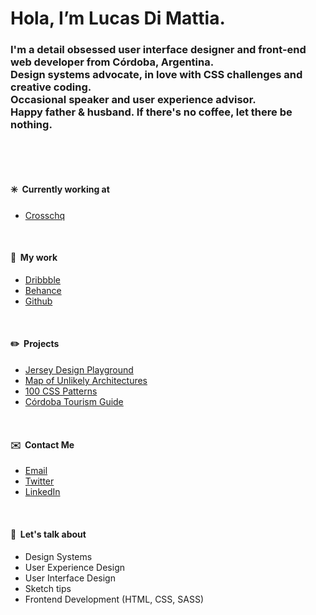 # Hola, I’m Lucas Di Mattia.

### I'm a detail obsessed user interface designer and front-end web developer from Córdoba, Argentina. <br/> Design systems advocate, in love with CSS challenges and creative coding. <br/>Occasional speaker and user experience advisor. <br/>Happy father & husband. If there's no coffee, let there be nothing.

&nbsp;

&nbsp;

#### ✳️&nbsp;&nbsp;Currently working at
* [Crosschq](https://www.crosschq.com)

&nbsp;

#### 📂&nbsp;&nbsp;My work
* [Dribbble](http://www.dribbble.com/untallucas)
* [Behance](http://www.behance.com/untallucas)
* [Github](https://github.com/untallucas)

&nbsp;

#### ✏️&nbsp;&nbsp;Projects
* [Jersey Design Playground](https://jerseydesign.untallucas.com) 
* [Map of Unlikely Architectures](https://arquitecturasimprobables.untallucas.com) 
* [100 CSS Patterns](http://100-css-patterns.afterseven.com.ar/) 
* [Córdoba Tourism Guide](https://cordoba.maapu.com/) 

&nbsp;

#### ✉️&nbsp;&nbsp;Contact Me
* [Email](mailto:hola@untallucas.com)
* [Twitter](http://www.twitter.com/untallucas)
* [LinkedIn](http://www.linkedin.com/in/lucasdimattia)

&nbsp;

#### 💬&nbsp;&nbsp;Let's talk about
* Design Systems
* User Experience Design
* User Interface Design
* Sketch tips
* Frontend Development (HTML, CSS, SASS)

&nbsp;
